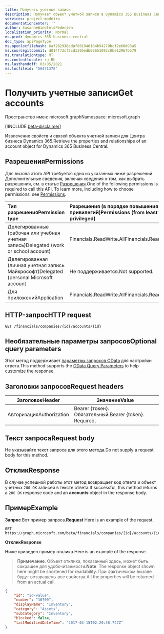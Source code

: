 ```yaml
---
title: Получить учетные записи
description: Получает объект учетной записи в Dynamics 365 Business Central.
services: project-madeira
documentationcenter: ''
author: SusanneWindfeldPedersen
localization_priority: Normal
ms.prod: dynamics-365-business-central
doc_type: apiPageType
ms.openlocfilehash: 6af282938adaf801046164b94270bcf2e60d98a5
ms.sourcegitcommit: d014f72cf2cd130bedb02651092c0be12967b679
ms.translationtype: MT
ms.contentlocale: ru-RU
ms.lasthandoff: 03/05/2021
ms.locfileid: "50471378"
---
```

# <a name="get-accounts"></a><span data-ttu-id="04314-103">Получить учетные записи</span><span class="sxs-lookup"><span data-stu-id="04314-103">Get accounts</span></span>

<span data-ttu-id="04314-104">Пространство имен: microsoft.graph</span><span class="sxs-lookup"><span data-stu-id="04314-104">Namespace: microsoft.graph</span></span>

[!INCLUDE [beta-disclaimer](../../includes/beta-disclaimer.md)]

<span data-ttu-id="04314-105">Извлечение свойств и связей объекта учетной записи для Центра бизнеса Dynamics 365.</span><span class="sxs-lookup"><span data-stu-id="04314-105">Retrieve the properties and relationships of an account object for Dynamics 365 Business Central.</span></span>

## <a name="permissions"></a><span data-ttu-id="04314-106">Разрешения</span><span class="sxs-lookup"><span data-stu-id="04314-106">Permissions</span></span>
<span data-ttu-id="04314-p101">Для вызова этого API требуется одно из указанных ниже разрешений. Дополнительные сведения, включая сведения о том, как выбрать разрешения, см. в статье [Разрешения](/graph/permissions-reference).</span><span class="sxs-lookup"><span data-stu-id="04314-p101">One of the following permissions is required to call this API. To learn more, including how to choose permissions, see [Permissions](/graph/permissions-reference).</span></span>

|<span data-ttu-id="04314-109">Тип разрешения</span><span class="sxs-lookup"><span data-stu-id="04314-109">Permission type</span></span> |<span data-ttu-id="04314-110">Разрешения (в порядке повышения привилегий)</span><span class="sxs-lookup"><span data-stu-id="04314-110">Permissions (from least to most privileged)</span></span>|
|:---------------|:------------------------------------------|
|<span data-ttu-id="04314-111">Делегированные (рабочая или учебная учетная запись)</span><span class="sxs-lookup"><span data-stu-id="04314-111">Delegated (work or school account)</span></span>|<span data-ttu-id="04314-112">Financials.ReadWrite.All</span><span class="sxs-lookup"><span data-stu-id="04314-112">Financials.ReadWrite.All</span></span> |
|<span data-ttu-id="04314-113">Делегированная (личная учетная запись Майкрософт)</span><span class="sxs-lookup"><span data-stu-id="04314-113">Delegated (personal Microsoft account</span></span>|<span data-ttu-id="04314-114">Не поддерживается.</span><span class="sxs-lookup"><span data-stu-id="04314-114">Not supported.</span></span>|
|<span data-ttu-id="04314-115">Для приложений</span><span class="sxs-lookup"><span data-stu-id="04314-115">Application</span></span>|<span data-ttu-id="04314-116">Financials.ReadWrite.All</span><span class="sxs-lookup"><span data-stu-id="04314-116">Financials.ReadWrite.All</span></span>|


## <a name="http-request"></a><span data-ttu-id="04314-117">HTTP-запрос</span><span class="sxs-lookup"><span data-stu-id="04314-117">HTTP request</span></span>
```http
GET /financials/companies/{id}/accounts/{id}
```

## <a name="optional-query-parameters"></a><span data-ttu-id="04314-118">Необязательные параметры запросов</span><span class="sxs-lookup"><span data-stu-id="04314-118">Optional query parameters</span></span>
<span data-ttu-id="04314-119">Этот метод поддерживает [параметры запросов OData](/graph/query-parameters) для настройки ответа.</span><span class="sxs-lookup"><span data-stu-id="04314-119">This method supports the [OData Query Parameters](/graph/query-parameters) to help customize the response.</span></span>

## <a name="request-headers"></a><span data-ttu-id="04314-120">Заголовки запросов</span><span class="sxs-lookup"><span data-stu-id="04314-120">Request headers</span></span>
|<span data-ttu-id="04314-121">Заголовок</span><span class="sxs-lookup"><span data-stu-id="04314-121">Header</span></span>|<span data-ttu-id="04314-122">Значение</span><span class="sxs-lookup"><span data-stu-id="04314-122">Value</span></span>|
|------|-----|
|<span data-ttu-id="04314-123">Авторизация</span><span class="sxs-lookup"><span data-stu-id="04314-123">Authorization</span></span>  |<span data-ttu-id="04314-p102">Bearer {токен}. Обязательный.</span><span class="sxs-lookup"><span data-stu-id="04314-p102">Bearer {token}. Required.</span></span> |

## <a name="request-body"></a><span data-ttu-id="04314-126">Текст запроса</span><span class="sxs-lookup"><span data-stu-id="04314-126">Request body</span></span>
<span data-ttu-id="04314-127">Не указывайте текст запроса для этого метода.</span><span class="sxs-lookup"><span data-stu-id="04314-127">Do not supply a request body for this method.</span></span>

## <a name="response"></a><span data-ttu-id="04314-128">Отклик</span><span class="sxs-lookup"><span data-stu-id="04314-128">Response</span></span>
<span data-ttu-id="04314-129">В случае успешной работы этот метод возвращает код ответа и объект учетных `200 OK` записей в  тексте ответа.</span><span class="sxs-lookup"><span data-stu-id="04314-129">If successful, this method returns a `200 OK` response code and an **accounts** object in the response body.</span></span>

## <a name="example"></a><span data-ttu-id="04314-130">Пример</span><span class="sxs-lookup"><span data-stu-id="04314-130">Example</span></span>

<span data-ttu-id="04314-131">**Запрос** Вот пример запроса.</span><span class="sxs-lookup"><span data-stu-id="04314-131">**Request** Here is an example of the request.</span></span>

```http
GET https://graph.microsoft.com/beta/financials/companies/{id}/accounts/{id}
```

<span data-ttu-id="04314-132">**Отклик**</span><span class="sxs-lookup"><span data-stu-id="04314-132">**Response**</span></span>

<span data-ttu-id="04314-133">Ниже приведен пример отклика.</span><span class="sxs-lookup"><span data-stu-id="04314-133">Here is an example of the response.</span></span> 

> <span data-ttu-id="04314-134">**Примечание**. Объект отклика, показанный здесь, может быть сокращен для удобочитаемости.</span><span class="sxs-lookup"><span data-stu-id="04314-134">**Note**: The response object shown here might be shortened for readability.</span></span> <span data-ttu-id="04314-135">При фактическом вызове будут возвращены все свойства.</span><span class="sxs-lookup"><span data-stu-id="04314-135">All the properties will be returned from an actual call.</span></span>

```json
{
    "id": "id-value",
    "number": "10700",
    "displayName": "Inventory",
    "category": "Assets",
    "subCategory": "Inventory",
    "blocked": false,
    "lastModifiedDateTime": "2017-03-15T02:20:58.747Z"
}
```


